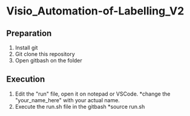 # Visio_Automation-of-Labelling_V2

## Preparation
1. Install git
2. Git clone this repository
3. Open gitbash on the folder

## Execution
1. Edit the "run" file, open it on notepad or VSCode.
     *change the "your_name_here" with your actual name.
1. Execute the run.sh file in the gitbash
     *source run.sh
